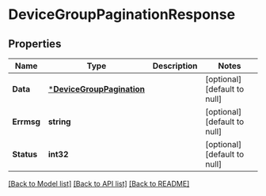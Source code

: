 # DeviceGroupPaginationResponse

## Properties
Name | Type | Description | Notes
------------ | ------------- | ------------- | -------------
**Data** | [***DeviceGroupPagination**](DeviceGroupPagination.md) |  | [optional] [default to null]
**Errmsg** | **string** |  | [optional] [default to null]
**Status** | **int32** |  | [optional] [default to null]

[[Back to Model list]](../README.md#documentation-for-models) [[Back to API list]](../README.md#documentation-for-api-endpoints) [[Back to README]](../README.md)


